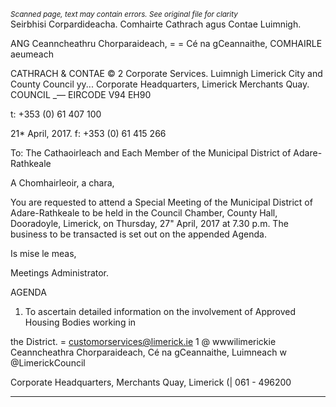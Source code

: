*<small>Scanned page, text may contain errors. See original file for clarity</small>*  
Seirbhisi Corpardideacha.
Comhairte Cathrach agus Contae Luimnigh.

ANG Ceanncheathru Chorparaideach,
= = Cé na gCeannaithe,
COMHAIRLE aeumeach

CATHRACH & CONTAE
© 2 Corporate Services.
Luimnigh Limerick City and County Council
yy... Corporate Headquarters,
Limerick Merchants Quay.
COUNCIL _—
EIRCODE V94 EH90

t: +353 (0) 61 407 100

21* April, 2017. f: +353 (0) 61 415 266

To: The Cathaoirleach and Each Member of the Municipal District of Adare-Rathkeale

A Chomhairleoir, a chara,

You are requested to attend a Special Meeting of the Municipal District of Adare-Rathkeale to be
held in the Council Chamber, County Hall, Dooradoyle, Limerick, on Thursday, 27" April, 2017 at
7.30 p.m. The business to be transacted is set out on the appended Agenda.

Is mise le meas,

Meetings Administrator.

AGENDA

1. To ascertain detailed information on the involvement of Approved Housing Bodies working in

the District.
= customorservices@limerick.ie
1 @ wwwilimerickie
Ceanncheathra Chorparaideach, Cé na gCeannaithe, Luimneach w @LimerickCouncil

Corporate Headquarters, Merchants Quay, Limerick (| 061 - 496200

---
